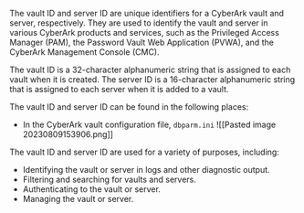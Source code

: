 The vault ID and server ID are unique identifiers for a CyberArk vault and server, respectively. They are used to identify the vault and server in various CyberArk products and services, such as the Privileged Access Manager (PAM), the Password Vault Web Application (PVWA), and the CyberArk Management Console (CMC).

The vault ID is a 32-character alphanumeric string that is assigned to each vault when it is created. The server ID is a 16-character alphanumeric string that is assigned to each server when it is added to a vault.

The vault ID and server ID can be found in the following places:

- In the CyberArk vault configuration file, `dbparm.ini`
![[Pasted image 20230809153906.png]]

The vault ID and server ID are used for a variety of purposes, including:

- Identifying the vault or server in logs and other diagnostic output.
- Filtering and searching for vaults and servers.
- Authenticating to the vault or server.
- Managing the vault or server.
